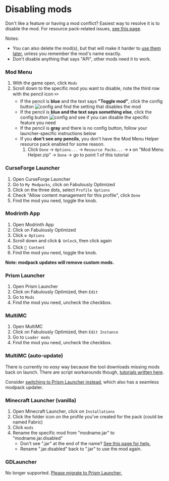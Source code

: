 # Disabling mods

Don't like a feature or having a mod conflict? Easiest way to resolve it is to disable the mod. For resource pack-related issues, [see this page](resource-pack-issues.md).

Notes:

* You can also delete the mod(s), but that will make it harder to [use them later](adding-more-mods.md), unless you remember the mod's name exactly.
* Don't disable anything that says "API", other mods need it to work.

### Mod Menu

1. With the game open, click `Mods`
2. Scroll down to the specific mod you want to disable, note the third row with the pencil icon ✏️
   * If the pencil is **blue** and the text says **"Toggle mod"**, click the config button ![config](https://i.ibb.co/j35cBtn/image.png) and find the setting that disables the mod
   * If the pencil is **blue and the text says something else**, click the config button ![config](https://i.ibb.co/j35cBtn/image.png) and see if you can disable the specific feature you need
   * If the pencil is **gray** and there is no config button, follow your launcher-specific instructions below
   * If you **don't see any pencils**, you don't have the Mod Menu Helper resource pack enabled for some reason.
     1. Click `Done` → `Options...` → `Resource Packs...` → `⏵` on "Mod Menu Helper.zip" → `Done` → go to point 1 of this tutorial

### CurseForge Launcher

1. Open CurseForge Launcher
2. Go to `My Modpacks`, click on Fabulously Optimized
3. Click on the three dots, select `Profile Options`
4. Check "Allow content management for this profile", click `Done`
5. Find the mod you need, toggle the knob.

### Modrinth App

1. Open Modrinth App
2. Click on Fabulously Optimized
3. Click `⚙️ Options`
4. Scroll down and click `🔒 Unlock`, then click again
5. Click `🧊 Content`
6. Find the mod you need, toggle the knob.

**Note: modpack updates will remove custom mods.**

### Prism Launcher

1. Open Prism Launcher
2. Click on Fabulously Optimized, then `Edit`
3. Go to `Mods`
4. Find the mod you need, uncheck the checkbox.

### MultiMC

1. Open MultiMC
2. Click on Fabulously Optimized, then `Edit Instance`
3. Go to `Loader mods`
4. Find the mod you need, uncheck the checkbox.

### MultiMC (auto-update)

There is currently no _easy_ way because the tool downloads missing mods back on launch. There are script workarounds though, [tutorials written here](multimc-auto-update.md#can-i-ignore-some-of-the-mods).

Consider [switching to Prism Launcher instead,](install-instructions.md#prism-launcher) which also has a seamless modpack updater.

### Minecraft Launcher (vanilla)

1. Open Minecraft Launcher, click on `Installations`
2. Click the folder icon on the profile you've created for the pack (could be named Fabric)
3. Click `mods`
4. Rename the specific mod from "modname.jar" to "modname.jar.disabled"
   * Don't see ".jar" at the end of the name? [See this page for help.](https://www.thewindowsclub.com/show-file-extensions-in-windows)
   * Rename ".jar.disabled" back to ".jar" to use the mod again.

### GDLauncher

No longer supported. [Please migrate to Prism Launcher.](install-instructions.md#gdlauncher)
